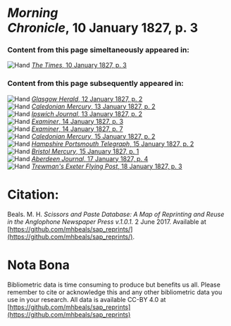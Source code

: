 # *Morning Chronicle*, 10 January 1827, p. 3  
  
### Content from this page simeltaneously appeared in:  
![Hand](http://scissorsandpaste.net/wp-content/uploads/2017/06/smallhandpointer.png) [*The Times*, 10 January 1827, p. 3](https://mhbeals.github.io/sap_html/The-Times/The-Times-10-January-1827-p-3)  
  
### Content from this page subsequently appeared in:  
![Hand](http://scissorsandpaste.net/wp-content/uploads/2017/06/smallhandpointer.png) [*Glasgow Herald*, 12 January 1827, p. 2](https://mhbeals.github.io/sap_html/Glasgow-Herald/Glasgow-Herald-12-January-1827-p-2)  
![Hand](http://scissorsandpaste.net/wp-content/uploads/2017/06/smallhandpointer.png) [*Caledonian Mercury*, 13 January 1827, p. 2](https://mhbeals.github.io/sap_html/Caledonian-Mercury/Caledonian-Mercury-13-January-1827-p-2)  
![Hand](http://scissorsandpaste.net/wp-content/uploads/2017/06/smallhandpointer.png) [*Ipswich Journal*, 13 January 1827, p. 2](https://mhbeals.github.io/sap_html/Ipswich-Journal/Ipswich-Journal-13-January-1827-p-2)  
![Hand](http://scissorsandpaste.net/wp-content/uploads/2017/06/smallhandpointer.png) [*Examiner*, 14 January 1827, p. 3](https://mhbeals.github.io/sap_html/Examiner/Examiner-14-January-1827-p-3)  
![Hand](http://scissorsandpaste.net/wp-content/uploads/2017/06/smallhandpointer.png) [*Examiner*, 14 January 1827, p. 7](https://mhbeals.github.io/sap_html/Examiner/Examiner-14-January-1827-p-7)  
![Hand](http://scissorsandpaste.net/wp-content/uploads/2017/06/smallhandpointer.png) [*Caledonian Mercury*, 15 January 1827, p. 2](https://mhbeals.github.io/sap_html/Caledonian-Mercury/Caledonian-Mercury-15-January-1827-p-2)  
![Hand](http://scissorsandpaste.net/wp-content/uploads/2017/06/smallhandpointer.png) [*Hampshire Portsmouth Telegraph*, 15 January 1827, p. 2](https://mhbeals.github.io/sap_html/Hampshire-Portsmouth-Telegraph/Hampshire-Portsmouth-Telegraph-15-January-1827-p-2)  
![Hand](http://scissorsandpaste.net/wp-content/uploads/2017/06/smallhandpointer.png) [*Bristol Mercury*, 15 January 1827, p. 1](https://mhbeals.github.io/sap_html/Bristol-Mercury/Bristol-Mercury-15-January-1827-p-1)  
![Hand](http://scissorsandpaste.net/wp-content/uploads/2017/06/smallhandpointer.png) [*Aberdeen Journal*, 17 January 1827, p. 4](https://mhbeals.github.io/sap_html/Aberdeen-Journal/Aberdeen-Journal-17-January-1827-p-4)  
![Hand](http://scissorsandpaste.net/wp-content/uploads/2017/06/smallhandpointer.png) [*Trewman's Exeter Flying Post*, 18 January 1827, p. 3](https://mhbeals.github.io/sap_html/Trewman's-Exeter-Flying-Post/Trewman's-Exeter-Flying-Post-18-January-1827-p-3)  


# Citation: 

Beals. M. H. *Scissors and Paste Database: A Map of Reprinting and Reuse in the Anglophone Newspaper Press v.1.0.1.* 2 June 2017. Available at [https://github.com/mhbeals/sap_reprints/](https://github.com/mhbeals/sap_reprints/). 

# Nota Bona

Bibliometric data is time consuming to produce but benefits us all. Please remember to cite or acknowledge this and any other bibliometric data you use in your research. All data is available CC-BY 4.0 at [https://github.com/mhbeals/sap_reprints](https://github.com/mhbeals/sap_reprints)
